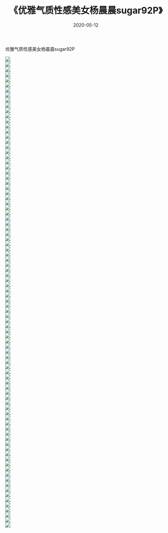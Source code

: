 ﻿---
layout: post
title:  《优雅气质性感美女杨晨晨sugar92P》
date:   2020-05-12
img: http://img.660000.xyz/Sharelink/性感/2020/优雅气质性感美女杨晨晨sugar92P/000.jpg
categories: [美女, 清纯, 唯美]
---

优雅气质性感美女杨晨晨sugar92P

  ![](http://img.660000.xyz/Sharelink/性感/2020/优雅气质性感美女杨晨晨sugar92P/001.jpg) <br> ![](http://img.660000.xyz/Sharelink/性感/2020/优雅气质性感美女杨晨晨sugar92P/002.jpg) <br> ![](http://img.660000.xyz/Sharelink/性感/2020/优雅气质性感美女杨晨晨sugar92P/003.jpg) <br> ![](http://img.660000.xyz/Sharelink/性感/2020/优雅气质性感美女杨晨晨sugar92P/004.jpg) <br> ![](http://img.660000.xyz/Sharelink/性感/2020/优雅气质性感美女杨晨晨sugar92P/005.jpg) <br> ![](http://img.660000.xyz/Sharelink/性感/2020/优雅气质性感美女杨晨晨sugar92P/006.jpg) <br> ![](http://img.660000.xyz/Sharelink/性感/2020/优雅气质性感美女杨晨晨sugar92P/007.jpg) <br> ![](http://img.660000.xyz/Sharelink/性感/2020/优雅气质性感美女杨晨晨sugar92P/008.jpg) <br> ![](http://img.660000.xyz/Sharelink/性感/2020/优雅气质性感美女杨晨晨sugar92P/009.jpg) <br> ![](http://img.660000.xyz/Sharelink/性感/2020/优雅气质性感美女杨晨晨sugar92P/010.jpg) <br> ![](http://img.660000.xyz/Sharelink/性感/2020/优雅气质性感美女杨晨晨sugar92P/011.jpg) <br> ![](http://img.660000.xyz/Sharelink/性感/2020/优雅气质性感美女杨晨晨sugar92P/012.jpg) <br> ![](http://img.660000.xyz/Sharelink/性感/2020/优雅气质性感美女杨晨晨sugar92P/013.jpg) <br> ![](http://img.660000.xyz/Sharelink/性感/2020/优雅气质性感美女杨晨晨sugar92P/014.jpg) <br> ![](http://img.660000.xyz/Sharelink/性感/2020/优雅气质性感美女杨晨晨sugar92P/015.jpg) <br> ![](http://img.660000.xyz/Sharelink/性感/2020/优雅气质性感美女杨晨晨sugar92P/016.jpg) <br> ![](http://img.660000.xyz/Sharelink/性感/2020/优雅气质性感美女杨晨晨sugar92P/017.jpg) <br> ![](http://img.660000.xyz/Sharelink/性感/2020/优雅气质性感美女杨晨晨sugar92P/018.jpg) <br> ![](http://img.660000.xyz/Sharelink/性感/2020/优雅气质性感美女杨晨晨sugar92P/019.jpg) <br> ![](http://img.660000.xyz/Sharelink/性感/2020/优雅气质性感美女杨晨晨sugar92P/020.jpg) <br> ![](http://img.660000.xyz/Sharelink/性感/2020/优雅气质性感美女杨晨晨sugar92P/021.jpg) <br> ![](http://img.660000.xyz/Sharelink/性感/2020/优雅气质性感美女杨晨晨sugar92P/022.jpg) <br> ![](http://img.660000.xyz/Sharelink/性感/2020/优雅气质性感美女杨晨晨sugar92P/023.jpg) <br> ![](http://img.660000.xyz/Sharelink/性感/2020/优雅气质性感美女杨晨晨sugar92P/024.jpg) <br> ![](http://img.660000.xyz/Sharelink/性感/2020/优雅气质性感美女杨晨晨sugar92P/025.jpg) <br> ![](http://img.660000.xyz/Sharelink/性感/2020/优雅气质性感美女杨晨晨sugar92P/026.jpg) <br> ![](http://img.660000.xyz/Sharelink/性感/2020/优雅气质性感美女杨晨晨sugar92P/027.jpg) <br> ![](http://img.660000.xyz/Sharelink/性感/2020/优雅气质性感美女杨晨晨sugar92P/028.jpg) <br> ![](http://img.660000.xyz/Sharelink/性感/2020/优雅气质性感美女杨晨晨sugar92P/029.jpg) <br> ![](http://img.660000.xyz/Sharelink/性感/2020/优雅气质性感美女杨晨晨sugar92P/030.jpg) <br> ![](http://img.660000.xyz/Sharelink/性感/2020/优雅气质性感美女杨晨晨sugar92P/031.jpg) <br> ![](http://img.660000.xyz/Sharelink/性感/2020/优雅气质性感美女杨晨晨sugar92P/032.jpg) <br> ![](http://img.660000.xyz/Sharelink/性感/2020/优雅气质性感美女杨晨晨sugar92P/033.jpg) <br> ![](http://img.660000.xyz/Sharelink/性感/2020/优雅气质性感美女杨晨晨sugar92P/034.jpg) <br> ![](http://img.660000.xyz/Sharelink/性感/2020/优雅气质性感美女杨晨晨sugar92P/035.jpg) <br> ![](http://img.660000.xyz/Sharelink/性感/2020/优雅气质性感美女杨晨晨sugar92P/036.jpg) <br> ![](http://img.660000.xyz/Sharelink/性感/2020/优雅气质性感美女杨晨晨sugar92P/037.jpg) <br> ![](http://img.660000.xyz/Sharelink/性感/2020/优雅气质性感美女杨晨晨sugar92P/038.jpg) <br> ![](http://img.660000.xyz/Sharelink/性感/2020/优雅气质性感美女杨晨晨sugar92P/039.jpg) <br> ![](http://img.660000.xyz/Sharelink/性感/2020/优雅气质性感美女杨晨晨sugar92P/040.jpg) <br> ![](http://img.660000.xyz/Sharelink/性感/2020/优雅气质性感美女杨晨晨sugar92P/041.jpg) <br> ![](http://img.660000.xyz/Sharelink/性感/2020/优雅气质性感美女杨晨晨sugar92P/042.jpg) <br> ![](http://img.660000.xyz/Sharelink/性感/2020/优雅气质性感美女杨晨晨sugar92P/043.jpg) <br> ![](http://img.660000.xyz/Sharelink/性感/2020/优雅气质性感美女杨晨晨sugar92P/044.jpg) <br> ![](http://img.660000.xyz/Sharelink/性感/2020/优雅气质性感美女杨晨晨sugar92P/045.jpg) <br> ![](http://img.660000.xyz/Sharelink/性感/2020/优雅气质性感美女杨晨晨sugar92P/046.jpg) <br> ![](http://img.660000.xyz/Sharelink/性感/2020/优雅气质性感美女杨晨晨sugar92P/047.jpg) <br> ![](http://img.660000.xyz/Sharelink/性感/2020/优雅气质性感美女杨晨晨sugar92P/048.jpg) <br> ![](http://img.660000.xyz/Sharelink/性感/2020/优雅气质性感美女杨晨晨sugar92P/049.jpg) <br> ![](http://img.660000.xyz/Sharelink/性感/2020/优雅气质性感美女杨晨晨sugar92P/050.jpg) <br> ![](http://img.660000.xyz/Sharelink/性感/2020/优雅气质性感美女杨晨晨sugar92P/051.jpg) <br> ![](http://img.660000.xyz/Sharelink/性感/2020/优雅气质性感美女杨晨晨sugar92P/052.jpg) <br> ![](http://img.660000.xyz/Sharelink/性感/2020/优雅气质性感美女杨晨晨sugar92P/053.jpg) <br> ![](http://img.660000.xyz/Sharelink/性感/2020/优雅气质性感美女杨晨晨sugar92P/054.jpg) <br> ![](http://img.660000.xyz/Sharelink/性感/2020/优雅气质性感美女杨晨晨sugar92P/055.jpg) <br> ![](http://img.660000.xyz/Sharelink/性感/2020/优雅气质性感美女杨晨晨sugar92P/056.jpg) <br> ![](http://img.660000.xyz/Sharelink/性感/2020/优雅气质性感美女杨晨晨sugar92P/057.jpg) <br> ![](http://img.660000.xyz/Sharelink/性感/2020/优雅气质性感美女杨晨晨sugar92P/058.jpg) <br> ![](http://img.660000.xyz/Sharelink/性感/2020/优雅气质性感美女杨晨晨sugar92P/059.jpg) <br> ![](http://img.660000.xyz/Sharelink/性感/2020/优雅气质性感美女杨晨晨sugar92P/060.jpg) <br> ![](http://img.660000.xyz/Sharelink/性感/2020/优雅气质性感美女杨晨晨sugar92P/061.jpg) <br> ![](http://img.660000.xyz/Sharelink/性感/2020/优雅气质性感美女杨晨晨sugar92P/062.jpg) <br> ![](http://img.660000.xyz/Sharelink/性感/2020/优雅气质性感美女杨晨晨sugar92P/063.jpg) <br> ![](http://img.660000.xyz/Sharelink/性感/2020/优雅气质性感美女杨晨晨sugar92P/064.jpg) <br> ![](http://img.660000.xyz/Sharelink/性感/2020/优雅气质性感美女杨晨晨sugar92P/065.jpg) <br> ![](http://img.660000.xyz/Sharelink/性感/2020/优雅气质性感美女杨晨晨sugar92P/066.jpg) <br> ![](http://img.660000.xyz/Sharelink/性感/2020/优雅气质性感美女杨晨晨sugar92P/067.jpg) <br> ![](http://img.660000.xyz/Sharelink/性感/2020/优雅气质性感美女杨晨晨sugar92P/068.jpg) <br> ![](http://img.660000.xyz/Sharelink/性感/2020/优雅气质性感美女杨晨晨sugar92P/069.jpg) <br> ![](http://img.660000.xyz/Sharelink/性感/2020/优雅气质性感美女杨晨晨sugar92P/070.jpg) <br> ![](http://img.660000.xyz/Sharelink/性感/2020/优雅气质性感美女杨晨晨sugar92P/071.jpg) <br> ![](http://img.660000.xyz/Sharelink/性感/2020/优雅气质性感美女杨晨晨sugar92P/072.jpg) <br> ![](http://img.660000.xyz/Sharelink/性感/2020/优雅气质性感美女杨晨晨sugar92P/073.jpg) <br> ![](http://img.660000.xyz/Sharelink/性感/2020/优雅气质性感美女杨晨晨sugar92P/074.jpg) <br> ![](http://img.660000.xyz/Sharelink/性感/2020/优雅气质性感美女杨晨晨sugar92P/075.jpg) <br> ![](http://img.660000.xyz/Sharelink/性感/2020/优雅气质性感美女杨晨晨sugar92P/076.jpg) <br> ![](http://img.660000.xyz/Sharelink/性感/2020/优雅气质性感美女杨晨晨sugar92P/077.jpg) <br> ![](http://img.660000.xyz/Sharelink/性感/2020/优雅气质性感美女杨晨晨sugar92P/078.jpg) <br> ![](http://img.660000.xyz/Sharelink/性感/2020/优雅气质性感美女杨晨晨sugar92P/079.jpg) <br> ![](http://img.660000.xyz/Sharelink/性感/2020/优雅气质性感美女杨晨晨sugar92P/080.jpg) <br> ![](http://img.660000.xyz/Sharelink/性感/2020/优雅气质性感美女杨晨晨sugar92P/081.jpg) <br> ![](http://img.660000.xyz/Sharelink/性感/2020/优雅气质性感美女杨晨晨sugar92P/082.jpg) <br> ![](http://img.660000.xyz/Sharelink/性感/2020/优雅气质性感美女杨晨晨sugar92P/083.jpg) <br> ![](http://img.660000.xyz/Sharelink/性感/2020/优雅气质性感美女杨晨晨sugar92P/084.jpg) <br> ![](http://img.660000.xyz/Sharelink/性感/2020/优雅气质性感美女杨晨晨sugar92P/085.jpg) <br> ![](http://img.660000.xyz/Sharelink/性感/2020/优雅气质性感美女杨晨晨sugar92P/086.jpg) <br> ![](http://img.660000.xyz/Sharelink/性感/2020/优雅气质性感美女杨晨晨sugar92P/087.jpg) <br> ![](http://img.660000.xyz/Sharelink/性感/2020/优雅气质性感美女杨晨晨sugar92P/088.jpg) <br> ![](http://img.660000.xyz/Sharelink/性感/2020/优雅气质性感美女杨晨晨sugar92P/089.jpg) <br> ![](http://img.660000.xyz/Sharelink/性感/2020/优雅气质性感美女杨晨晨sugar92P/090.jpg) <br> ![](http://img.660000.xyz/Sharelink/性感/2020/优雅气质性感美女杨晨晨sugar92P/091.jpg) <br> ![](http://img.660000.xyz/Sharelink/性感/2020/优雅气质性感美女杨晨晨sugar92P/092.jpg) <br>